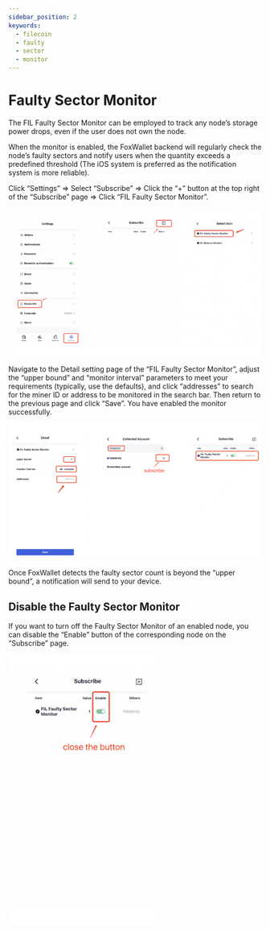 ```yaml
---
sidebar_position: 2
keywords:
  - filecoin
  - faulty
  - sector
  - monitor
---
```


# Faulty Sector Monitor
​​The FIL Faulty Sector Monitor can be employed to track any node’s storage power drops, even if the user does not own the node. 

When the monitor is enabled, the FoxWallet backend will regularly check the node’s faulty sectors and notify users when the quantity exceeds a predefined threshold (The iOS system is preferred as the notification system is more reliable).

Click “Settings” => Select “Subscribe” => Click the “+” button at the top right of the “Subscribe” page => Click “FIL Faulty Sector Monitor”.

![](../img/faulty-sector-monitor.png)

Navigate to the Detail setting page of the “FIL Faulty Sector Monitor”, adjust the “upper bound” and “monitor interval” parameters to meet your requirements (typically, use the defaults), and click “addresses” to search for the miner ID or address to be monitored in the search bar. 
Then return to the previous page and click “Save”. You have enabled the monitor successfully. 

![](../img/faulty-sector-monitor2.png)

Once FoxWallet detects the faulty sector count is beyond the “upper bound”, a notification will send to your device.

## Disable the Faulty Sector Monitor
If you want to turn off the Faulty Sector Monitor of an enabled node, you can disable the “Enable” button of the corresponding node on the “Subscribe” page.

![](../img/deactive-monitor.png)
